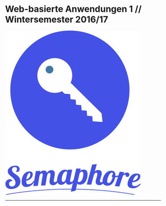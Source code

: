 # Web-basierte Anwendungen 1 // Wintersemester 2016/17

![Company Logo](company_assets/logo.png)

---